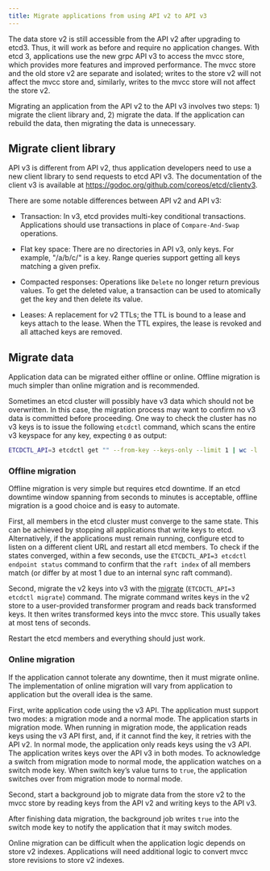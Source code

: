 ```yaml
---
title: Migrate applications from using API v2 to API v3
---
```


The data store v2 is still accessible from the API v2 after upgrading to etcd3. Thus, it will work as before and require no application changes. With etcd 3, applications use the new grpc API v3 to access the mvcc store, which provides more features and improved performance. The mvcc store and the old store v2 are separate and isolated; writes to the store v2 will not affect the mvcc store and, similarly, writes to the mvcc store will not affect the store v2.

Migrating an application from the API v2 to the API v3 involves two steps: 1) migrate the client library and, 2) migrate the data. If the application can rebuild the data, then migrating the data is unnecessary.

## Migrate client library

API v3 is different from API v2, thus application developers need to use a new client library to send requests to etcd API v3. The documentation of the client v3 is available at https://godoc.org/github.com/coreos/etcd/clientv3. 

There are some notable differences between API v2 and API v3:

- Transaction: In v3, etcd provides multi-key conditional transactions. Applications should use transactions in place of `Compare-And-Swap` operations.

- Flat key space: There are no directories in API v3, only keys. For example, "/a/b/c/" is a key. Range queries support getting all keys matching a given prefix.

- Compacted responses: Operations like `Delete` no longer return previous values. To get the deleted value, a transaction can be used to atomically get the key and then delete its value.

- Leases: A replacement for v2 TTLs; the TTL is bound to a lease and keys attach to the lease. When the TTL expires, the lease is revoked and all attached keys are removed.

## Migrate data

Application data can be migrated either offline or online. Offline migration is much simpler than online migration and is recommended.

Sometimes an etcd cluster will possibly have v3 data which should not be overwritten. In this case, the migration process may want to confirm no v3 data is committed before proceeding. One way to check the cluster has no v3 keys is to issue the following `etcdctl` command, which scans the entire v3 keyspace for any key, expecting `0` as output:

```sh
ETCDCTL_API=3 etcdctl get "" --from-key --keys-only --limit 1 | wc -l
```

### Offline migration

Offline migration is very simple but requires etcd downtime. If an etcd downtime window spanning from seconds to minutes is acceptable, offline migration is a good choice and is easy to automate.

First, all members in the etcd cluster must converge to the same state. This can be achieved by stopping all applications that write keys to etcd. Alternatively, if the applications must remain running, configure etcd to listen on a different client URL and restart all etcd members. To check if the states converged, within a few seconds, use the `ETCDCTL_API=3 etcdctl endpoint status` command to confirm that the `raft index` of all members match (or differ by at most 1 due to an internal sync raft command).

Second, migrate the v2 keys into v3 with the [migrate][migrate_command] (`ETCDCTL_API=3 etcdctl migrate`) command. The migrate command writes keys in the v2 store to a user-provided transformer program and reads back transformed keys. It then writes transformed keys into the mvcc store. This usually takes at most tens of seconds.

Restart the etcd members and everything should just work.

### Online migration

If the application cannot tolerate any downtime, then it must migrate online. The implementation of online migration will vary from application to application but the overall idea is the same.

First, write application code using the v3 API. The application must support two modes: a migration mode and a normal mode. The application starts in migration mode. When running in migration mode, the application reads keys using the v3 API first, and, if it cannot find the key, it retries with the API v2. In normal mode, the application only reads keys using the v3 API. The application writes keys over the API v3 in both modes. To acknowledge a switch from migration mode to normal mode, the application watches on a switch mode key. When switch key’s value turns to `true`, the application switches over from migration mode to normal mode.

Second, start a background job to migrate data from the store v2 to the mvcc store by reading keys from the API v2 and writing keys to the API v3. 

After finishing data migration, the background job writes `true` into the switch mode key to notify the application that it may switch modes.

Online migration can be difficult when the application logic depends on store v2 indexes. Applications will need additional logic to convert mvcc store revisions to store v2 indexes.

[migrate_command]: https://github.com/etcd-io/etcd/tree/master/etcdctl#migrate-options
